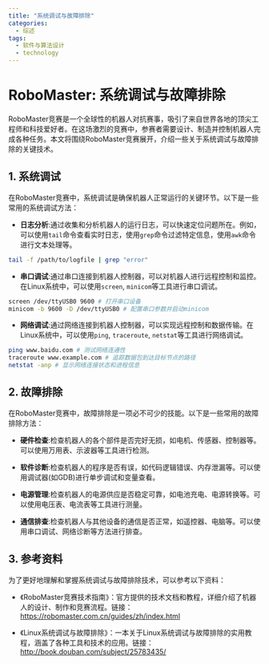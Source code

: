```yaml
---  
title: "系统调试与故障排除"  
categories:  
  - 综述  
tags: 
  - 软件与算法设计 
  - technology  
---  
```


# RoboMaster: 系统调试与故障排除

RoboMaster竞赛是一个全球性的机器人对抗赛事，吸引了来自世界各地的顶尖工程师和科技爱好者。在这场激烈的竞赛中，参赛者需要设计、制造并控制机器人完成各种任务。本文将围绕RoboMaster竞赛展开，介绍一些关于系统调试与故障排除的关键技术。

## 1. 系统调试

在RoboMaster竞赛中，系统调试是确保机器人正常运行的关键环节。以下是一些常用的系统调试方法：

- **日志分析**:通过收集和分析机器人的运行日志，可以快速定位问题所在。例如，可以使用`tail`命令查看实时日志，使用`grep`命令过滤特定信息，使用`awk`命令进行文本处理等。

```bash
tail -f /path/to/logfile | grep "error"
```

- **串口调试**:通过串口连接到机器人控制器，可以对机器人进行远程控制和监控。在Linux系统中，可以使用`screen`, `minicom`等工具进行串口调试。

```bash
screen /dev/ttyUSB0 9600 # 打开串口设备
minicom -b 9600 -D /dev/ttyUSB0 # 配置串口参数并启动minicom
```

- **网络调试**:通过网络连接到机器人控制器，可以实现远程控制和数据传输。在Linux系统中，可以使用`ping`, `traceroute`, `netstat`等工具进行网络调试。

```bash
ping www.baidu.com # 测试网络连通性
traceroute www.example.com # 追踪数据包到达目标节点的路径
netstat -anp # 显示网络连接状态和进程信息
```

## 2. 故障排除

在RoboMaster竞赛中，故障排除是一项必不可少的技能。以下是一些常用的故障排除方法：

- **硬件检查**:检查机器人的各个部件是否完好无损，如电机、传感器、控制器等。可以使用万用表、示波器等工具进行检测。

- **软件诊断**:检查机器人的程序是否有误，如代码逻辑错误、内存泄漏等。可以使用调试器(如GDB)进行单步调试和变量查看。

- **电源管理**:检查机器人的电源供应是否稳定可靠，如电池充电、电源转换等。可以使用电压表、电流表等工具进行测量。

- **通信排查**:检查机器人与其他设备的通信是否正常，如遥控器、电脑等。可以使用串口调试、网络诊断等方法进行排查。

## 3. 参考资料

为了更好地理解和掌握系统调试与故障排除技术，可以参考以下资料：

- 《RoboMaster竞赛技术指南》：官方提供的技术文档和教程，详细介绍了机器人的设计、制作和竞赛流程。链接：https://robomaster.com.cn/guides/zh/index.html

- 《Linux系统调试与故障排除》：一本关于Linux系统调试与故障排除的实用教程，涵盖了各种工具和技术的应用。链接：http://book.douban.com/subject/25783435/ 
